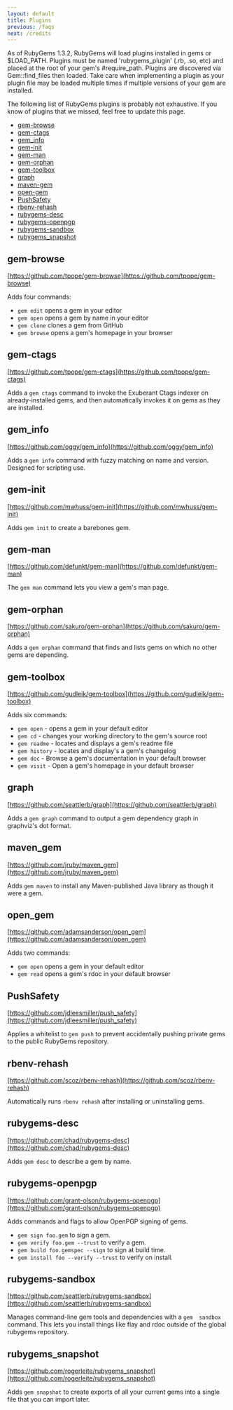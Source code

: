 ```yaml
---
layout: default
title: Plugins
previous: /faqs
next: /credits
---
```


As of RubyGems 1.3.2, RubyGems will load plugins installed in gems or $LOAD\_PATH.  Plugins must be named 'rubygems\_plugin' (.rb, .so, etc) and placed at the root of your gem's #require\_path.  Plugins are discovered via Gem::find\_files then loaded.  Take care when implementing a plugin as your plugin file may be loaded multiple times if multiple versions of your gem are installed.

The following list of RubyGems plugins is probably not exhaustive. If you know of plugins that we missed, feel free to update this page.

* [gem-browse](#gembrowse)
* [gem-ctags](#gemctags)
* [gem_info](#geminfo)
* [gem-init](#geminit)
* [gem-man](#gemman)
* [gem-orphan](#gemorphan)
* [gem-toolbox](#gemtoolbox)
* [graph](#graph)
* [maven-gem](#mavengem)
* [open-gem](#opengem)
* [PushSafety](#pushsafety)
* [rbenv-rehash](#rbenvrehash)
* [rubygems-desc](#rubygemsdesc)
* [rubygems-openpgp](#rubygemsopenpgp)
* [rubygems-sandbox](#rubygemssandbox)
* [rubygems_snapshot](#rubygemssnapshot)

<a id="gembrowse"> </a>
## gem-browse

[https://github.com/tpope/gem-browse](https://github.com/tpope/gem-browse)

Adds four commands:

- `gem edit` opens a gem in your editor
- `gem open` opens a  gem  by name in your editor
- `gem clone` clones a gem from GitHub
- `gem browse` opens a gem's homepage in your browser

<a id="gemctags"> </a>
## gem-ctags

[https://github.com/tpope/gem-ctags](https://github.com/tpope/gem-ctags)

Adds a `gem ctags` command to invoke the Exuberant Ctags indexer on already-installed gems, and then automatically invokes it on gems as they are installed.

<a id="geminfo"> </a>
## gem_info

[https://github.com/oggy/gem_info](https://github.com/oggy/gem_info)

Adds a `gem info` command with fuzzy matching on name and version. Designed for scripting use.

<a id="geminit"> </a>
## gem-init

[https://github.com/mwhuss/gem-init](https://github.com/mwhuss/gem-init)

Adds `gem init` to create a barebones gem.

<a id="gemman"> </a>
## gem-man

[https://github.com/defunkt/gem-man](https://github.com/defunkt/gem-man)

The `gem man` command lets you view a gem's man page.

<a id="gemorphan"> </a>
## gem-orphan

[https://github.com/sakuro/gem-orphan](https://github.com/sakuro/gem-orphan)

Adds a `gem orphan` command that finds and lists  gems on which no other gems are depending.

<a id="gemtoolbox"> </a>
## gem-toolbox

[https://github.com/gudleik/gem-toolbox](https://github.com/gudleik/gem-toolbox)

Adds six commands:

- `gem open` - opens a gem in your default editor
- `gem cd` - changes your working directory  to the gem's source root
- `gem readme` - locates and displays a gem's readme file
- `gem history` - locates and display's a gem's changelog
- `gem doc` - Browse a gem's documentation in your default browser
- `gem visit` - Open a gem's homepage in your default browser

<a id="graph"> </a>
## graph

[https://github.com/seattlerb/graph](https://github.com/seattlerb/graph)

Adds a `gem graph` command to output a gem dependency graph in graphviz's dot format.

<a id="mavengem"> </a>
## maven_gem

[https://github.com/jruby/maven_gem](https://github.com/jruby/maven_gem)

Adds `gem maven` to install any Maven-published Java library as though it were a gem.

<a id="opengem"> </a>
## open_gem

[https://github.com/adamsanderson/open_gem](https://github.com/adamsanderson/open_gem)

Adds two commands:

- `gem open` opens a gem in your default editor
- `gem read` opens a gem's rdoc in your default browser

<a id="pushsafety"> </a>
## PushSafety

[https://github.com/jdleesmiller/push_safety](https://github.com/jdleesmiller/push_safety)

Applies a whitelist to `gem push` to prevent accidentally pushing private gems to the public RubyGems repository.

<a id="rbenvrehash"> </a>
## rbenv-rehash

[https://github.com/scoz/rbenv-rehash](https://github.com/scoz/rbenv-rehash)

Automatically runs `rbenv rehash` after installing or uninstalling gems.

<a id="rubygemsdesc"> </a>
## rubygems-desc

[https://github.com/chad/rubygems-desc](https://github.com/chad/rubygems-desc)

Adds `gem desc` to describe a gem by name.

<a id="rubygemsopenpgp"> </a>
## rubygems-openpgp

[https://github.com/grant-olson/rubygems-openpgp](https://github.com/grant-olson/rubygems-openpgp)

Adds commands and flags to allow OpenPGP signing of gems.

- `gem sign foo.gem` to sign a gem.
- `gem verify foo.gem --trust` to verify a gem.
- `gem build foo.gemspec --sign` to sign at build time.
- `gem install foo --verify --trust` to verify on install.

<a id="rubygemssandbox"> </a>
## rubygems-sandbox

[https://github.com/seattlerb/rubygems-sandbox](https://github.com/seattlerb/rubygems-sandbox)

Manages command-line gem tools and dependencies with a `gem  sandbox` command. This lets you install things like flay and rdoc outside of the global rubygems repository.

<a id="rubygemssnapshot"> </a>
## rubygems_snapshot

[https://github.com/rogerleite/rubygems_snapshot](https://github.com/rogerleite/rubygems_snapshot)

Adds `gem snapshot` to create exports of all your current gems into a single file that you can import later.